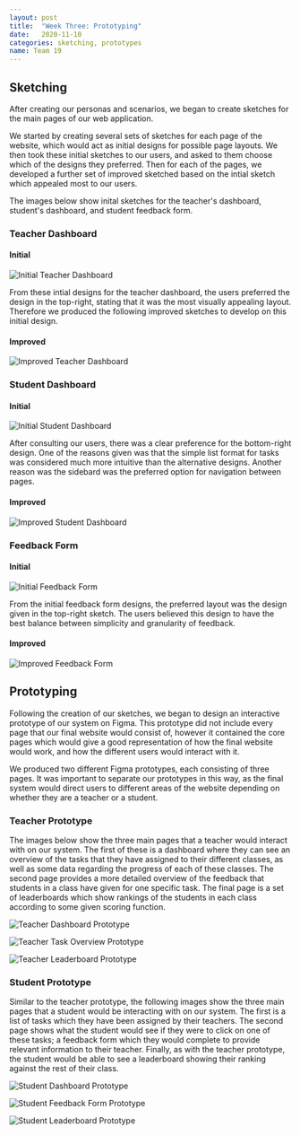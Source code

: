 ```yaml
---
layout: post
title:  "Week Three: Prototyping"
date:   2020-11-10
categories: sketching, prototypes
name: Team 19
---
```


## Sketching
After creating our personas and scenarios, we began to create sketches for the main pages of our web application.

We started by creating several sets of sketches for each page of the website, which would act as initial designs for
possible page layouts. We then took these initial sketches to our users, and asked to them choose which of the designs
they preferred. Then for each of the pages, we developed a further set of improved sketched based on the intial sketch
which appealed most to our users.

The images below show inital sketches for the teacher's dashboard, student's dashboard, and student
feedback form. 

### Teacher Dashboard
#### Initial
![Initial Teacher Dashboard](/COMP0016_2020_21_Team19/assets/teacher-dashboard-1.jpeg)

From these intial designs for the teacher dashboard, the users preferred the design in the top-right, stating that
it was the most visually appealing layout. Therefore we produced the following improved sketches to develop on this
initial design.

#### Improved
![Improved Teacher Dashboard](/COMP0016_2020_21_Team19/assets/teacher-dashboard-2.jpeg)
  
### Student Dashboard
#### Initial
![Initial Student Dashboard](/COMP0016_2020_21_Team19/assets/student-dashboard-1.jpeg)

After consulting our users, there was a clear preference for the bottom-right design. One of the reasons given was
that the simple list format for tasks was considered much more intuitive than the alternative designs. Another reason
was the sidebard was the preferred option for navigation between pages.

#### Improved
![Improved Student Dashboard](/COMP0016_2020_21_Team19/assets/student-dashboard-2.jpeg)

### Feedback Form
#### Initial
![Initial Feedback Form](/COMP0016_2020_21_Team19/assets/feedback-form-1.jpeg)

From the initial feedback form designs, the preferred layout was the design given in the top-right sketch. The users
believed this design to have the best balance between simplicity and granularity of feedback.

#### Improved
![Improved Feedback Form](/COMP0016_2020_21_Team19/assets/feedback-form-2.jpeg)

## Prototyping
Following the creation of our sketches, we began to design an interactive prototype of our system on Figma. This
prototype did not include every page that our final website would consist of, however it contained the core pages which
would give a good representation of how the final website would work, and how the different users would interact with it.

We produced two different Figma prototypes, each consisting of three pages. It was important to separate our prototypes in
this way, as the final system would direct users to different areas of the website depending on whether they are a teacher
or a student.

### Teacher Prototype
The images below show the three main pages that a teacher would interact with on our system. The first of these is a dashboard
where they can see an overview of the tasks that they have assigned to their different classes, as well as some data regarding
the progress of each of these classes. The second page provides a more detailed overview of the feedback that students in a
class have given for one specific task. The final page is a set of leaderboards which show rankings of the students in each class
according to some given scoring function.

![Teacher Dashboard Prototype](/COMP0016_2020_21_Team19/assets/teacher-dashboard-figma.png)

![Teacher Task Overview Prototype](/COMP0016_2020_21_Team19/assets/teacher-taskoverview-figma.jpg)

![Teacher Leaderboard Prototype](/COMP0016_2020_21_Team19/assets/teacher-leaderboard-figma.jpg)

### Student Prototype
Similar to the teacher prototype, the following images show the three main pages that a student would be interacting with on
our system. The first is a list of tasks which they have been assigned by their teachers. The second page shows what the student
would see if they were to click on one of these tasks; a feedback form which they would complete to provide relevant information
to their teacher. Finally, as with the teacher prototype, the student would be able to see a leaderboard showing their ranking
against the rest of their class.

![Student Dashboard Prototype](/COMP0016_2020_21_Team19/assets/student-dashboard-figma.png)

![Student Feedback Form Prototype](/COMP0016_2020_21_Team19/assets/student-feedbackform-figma.png)

![Student Leaderboard Prototype](/COMP0016_2020_21_Team19/assets/student-leaderboard-figma.png)
